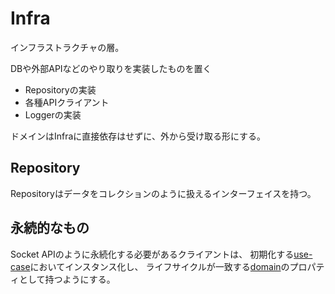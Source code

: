 # Infra

インフラストラクチャの層。

DBや外部APIなどのやり取りを実装したものを置く

- Repositoryの実装
- 各種APIクライアント
- Loggerの実装

ドメインはInfraに直接依存はせずに、外から受け取る形にする。

## Repository

Repositoryはデータをコレクションのように扱えるインターフェイスを持つ。

## 永続的なもの

Socket APIのように永続化する必要があるクライアントは、
初期化する[use-case](./use-case.md)においてインスタンス化し、
ライフサイクルが一致する[domain](domain.md)のプロパティとして持つようにする。